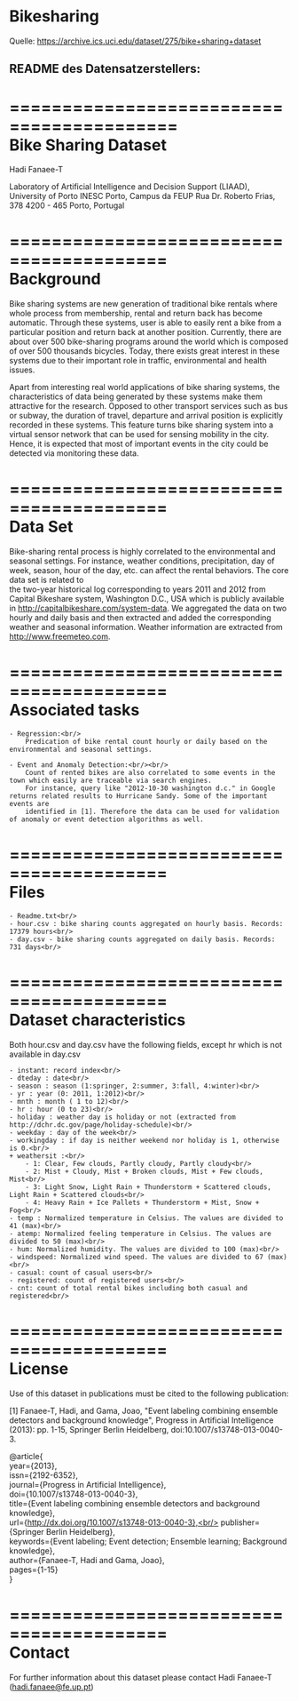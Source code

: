 # Bikesharing
Quelle: https://archive.ics.uci.edu/dataset/275/bike+sharing+dataset

## README des Datensatzerstellers:

==========================================<br/>
Bike Sharing Dataset<br/>
==========================================

Hadi Fanaee-T

Laboratory of Artificial Intelligence and Decision Support (LIAAD), University of Porto
INESC Porto, Campus da FEUP
Rua Dr. Roberto Frias, 378
4200 - 465 Porto, Portugal


=========================================<br/>
Background<br/> 
=========================================

Bike sharing systems are new generation of traditional bike rentals where whole process from membership, rental and return 
back has become automatic. Through these systems, user is able to easily rent a bike from a particular position and return 
back at another position. Currently, there are about over 500 bike-sharing programs around the world which is composed of 
over 500 thousands bicycles. Today, there exists great interest in these systems due to their important role in traffic, 
environmental and health issues. 

Apart from interesting real world applications of bike sharing systems, the characteristics of data being generated by
these systems make them attractive for the research. Opposed to other transport services such as bus or subway, the duration
of travel, departure and arrival position is explicitly recorded in these systems. This feature turns bike sharing system into
a virtual sensor network that can be used for sensing mobility in the city. Hence, it is expected that most of important
events in the city could be detected via monitoring these data.

=========================================<br/>
Data Set<br/>
=========================================

Bike-sharing rental process is highly correlated to the environmental and seasonal settings. For instance, weather conditions,
precipitation, day of week, season, hour of the day, etc. can affect the rental behaviors. The core data set is related to<br/>
the two-year historical log corresponding to years 2011 and 2012 from Capital Bikeshare system, Washington D.C., USA which is 
publicly available in http://capitalbikeshare.com/system-data. We aggregated the data on two hourly and daily basis and then 
extracted and added the corresponding weather and seasonal information. Weather information are extracted from http://www.freemeteo.com. 

=========================================<br/>
Associated tasks<br/>
=========================================

	- Regression:<br/> 
		Predication of bike rental count hourly or daily based on the environmental and seasonal settings.
	
	- Event and Anomaly Detection:<br/><br/>
		Count of rented bikes are also correlated to some events in the town which easily are traceable via search engines.
		For instance, query like "2012-10-30 washington d.c." in Google returns related results to Hurricane Sandy. Some of the important events are 
		identified in [1]. Therefore the data can be used for validation of anomaly or event detection algorithms as well.


=========================================<br/>
Files<br/>
=========================================

	- Readme.txt<br/>
	- hour.csv : bike sharing counts aggregated on hourly basis. Records: 17379 hours<br/>
	- day.csv - bike sharing counts aggregated on daily basis. Records: 731 days<br/>

	
=========================================<br/>
Dataset characteristics<br/>
=========================================

Both hour.csv and day.csv have the following fields, except hr which is not available in day.csv
	
	- instant: record index<br/>
	- dteday : date<br/>
	- season : season (1:springer, 2:summer, 3:fall, 4:winter)<br/>
	- yr : year (0: 2011, 1:2012)<br/>
	- mnth : month ( 1 to 12)<br/>
	- hr : hour (0 to 23)<br/>
	- holiday : weather day is holiday or not (extracted from http://dchr.dc.gov/page/holiday-schedule)<br/>
	- weekday : day of the week<br/>
	- workingday : if day is neither weekend nor holiday is 1, otherwise is 0.<br/>
	+ weathersit :<br/> 
		- 1: Clear, Few clouds, Partly cloudy, Partly cloudy<br/>
		- 2: Mist + Cloudy, Mist + Broken clouds, Mist + Few clouds, Mist<br/>
		- 3: Light Snow, Light Rain + Thunderstorm + Scattered clouds, Light Rain + Scattered clouds<br/>
		- 4: Heavy Rain + Ice Pallets + Thunderstorm + Mist, Snow + Fog<br/>
	- temp : Normalized temperature in Celsius. The values are divided to 41 (max)<br/>
	- atemp: Normalized feeling temperature in Celsius. The values are divided to 50 (max)<br/>
	- hum: Normalized humidity. The values are divided to 100 (max)<br/>
	- windspeed: Normalized wind speed. The values are divided to 67 (max)<br/>
	- casual: count of casual users<br/>
	- registered: count of registered users<br/>
	- cnt: count of total rental bikes including both casual and registered<br/>
	
=========================================<br/>
License<br/>
=========================================

Use of this dataset in publications must be cited to the following publication:<br/>

[1] Fanaee-T, Hadi, and Gama, Joao, "Event labeling combining ensemble detectors and background knowledge", Progress in Artificial Intelligence (2013): pp. 1-15, Springer Berlin Heidelberg, doi:10.1007/s13748-013-0040-3.

@article{<br/>
	year={2013},<br/>
	issn={2192-6352},<br/>
	journal={Progress in Artificial Intelligence},<br/>
	doi={10.1007/s13748-013-0040-3},<br/>
	title={Event labeling combining ensemble detectors and background knowledge},<br/>
	url={http://dx.doi.org/10.1007/s13748-013-0040-3},<br/>
	publisher={Springer Berlin Heidelberg},<br/>
	keywords={Event labeling; Event detection; Ensemble learning; Background knowledge},<br/>
	author={Fanaee-T, Hadi and Gama, Joao},<br/>
	pages={1-15}<br/>
}

=========================================<br/>
Contact<br/>
=========================================
	
For further information about this dataset please contact Hadi Fanaee-T (hadi.fanaee@fe.up.pt)

